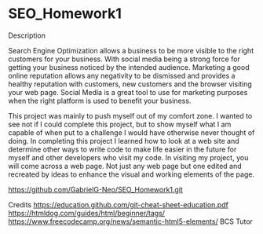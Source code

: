 # SEO_Homework1

Description

Search Engine Optimization allows a business to be more visible to the right customers for your business. With social media being
a strong force for getting your business noticed by the intended audience. Marketing a good online reputation allows any negativity to be dismissed and provides a healthy reputation with customers, new customers and the browser visiting your web page. Social Media is a great tool to use for marketing purposes when the right platform is used to benefit your business.

This project was mainly to push myself out of my comfort zone. I wanted to see not if I could complete this project, but to show myself what I am capable of when put to a challenge I would have otherwise never thought of doing. In completing this project I learned how to look at a web site and determine other ways to write code to make life easier in the future for myself and other developers who visit my code. In visiting my project, you will come across a web page. Not just any web page but one edited and recreated by ideas to enhance the visual and working elements of the page.

https://github.com/GabrielG-Neo/SEO_Homework1.git


Credits
https://education.github.com/git-cheat-sheet-education.pdf
https://htmldog.com/guides/html/beginner/tags/
https://www.freecodecamp.org/news/semantic-html5-elements/
BCS Tutor
